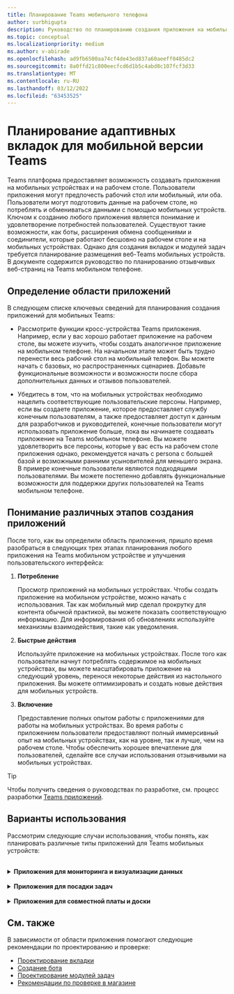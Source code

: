 ```yaml
---
title: Планирование Teams мобильного телефона
author: surbhigupta
description: Руководство по планированию создания приложения на мобильном Teams
ms.topic: conceptual
ms.localizationpriority: medium
ms.author: v-abirade
ms.openlocfilehash: ad9fb6500aa74cf4de43ed837a60aeeff0485dc2
ms.sourcegitcommit: 8a0ffd21c800eecfcd6d1b5c4abd8c107fcf3d33
ms.translationtype: MT
ms.contentlocale: ru-RU
ms.lasthandoff: 03/12/2022
ms.locfileid: "63453525"
---
```

# <a name="plan-responsive-tabs-for-teams-mobile"></a>Планирование адаптивных вкладок для мобильной версии Teams

 Teams платформа предоставляет возможность создавать приложения на мобильных устройствах и на рабочем столе. Пользователи приложения могут предпочесть рабочий стол или мобильный, или оба. Пользователи могут подготовить данные на рабочем столе, но потреблять и обмениваться данными с помощью мобильных устройств. Ключом к созданию любого приложения является понимание и удовлетворение потребностей пользователей. Существуют такие возможности, как боты, расширения обмена сообщениями и соединители, которые работают бесшовно на рабочем столе и на мобильных устройствах. Однако для создания вкладок и модулей задач требуется планирование размещения веб-Teams мобильных устройств. В документе содержится руководство по планированию отзывчивых веб-страниц на Teams мобильном телефоне.

## <a name="identify-apps-scope"></a>Определение области приложений

В следующем списке ключевых сведений для планирования создания приложений для мобильных Teams:

* Рассмотрите функции кросс-устройства Teams приложения. Например, если у вас хорошо работает приложение на рабочем столе, вы можете изучить, чтобы создать аналогичное приложение на мобильном телефоне. На начальном этапе может быть трудно перенести весь рабочий стол на мобильный телефон. Вы можете начать с базовых, но распространенных сценариев. Добавьте функциональные возможности и возможности после сбора дополнительных данных и отзывов пользователей.

* Убедитесь в том, что на мобильных устройствах необходимо нацелить соответствующие пользовательские персоны. Например, если вы создаете приложение, которое предоставляет службу конечным пользователям, а также предоставляет доступ к данным для разработчиков и руководителей, конечные пользователи могут использовать приложение больше, пока вы начинаете создавать приложение на Teams мобильном телефоне. Вы можете удовлетворить все персоны, которые у вас есть на рабочем столе приложения однако, рекомендуется начать с persona с большей базой и возможными ранними усыновителей для меньшего экрана. В примере конечные пользователи являются подходящими пользователями. Вы можете постепенно добавлять функциональные возможности для поддержки других пользователей на Teams мобильном телефоне.

## <a name="understand-different-stages-to-build-apps"></a>Понимание различных этапов создания приложений

После того, как вы определили область приложения, пришло время разобраться в следующих трех этапах планирования любого приложения на Teams мобильном устройстве и улучшения пользовательского интерфейса:

1. **Потребление**

   Просмотр приложений на мобильных устройствах. Чтобы создать приложение на мобильном устройстве, можно начать с использования. Так как мобильный мир сделал прокрутку для контента обычной практикой, вы можете показать соответствующую информацию. Для информирования об обновлениях используйте механизмы взаимодействия, такие как уведомления.

2. **Быстрые действия**

   Используйте приложение на мобильных устройствах. После того как пользователи начнут потреблять содержимое на мобильных устройствах, вы можете масштабировать приложение на следующий уровень, перенося некоторые действия из настольного приложения. Вы можете оптимизировать и создать новые действия для мобильных устройств.

3. **Включение**

   Предоставление полных опытом работы с приложениями для работы на мобильных устройствах. Во время работы с приложением пользователи предоставляют полный иммерсивный опыт на мобильных устройствах, как на уровне, так и лучше, чем на рабочем столе. Чтобы обеспечить хорошее впечатление для пользователей, сделайте все случаи использования отзывчивыми на мобильных устройствах.

> [!TIP]
> Чтобы получить сведения о руководствах по разработке, см. процесс разработки [Teams приложений](design-teams-app-process.md).

## <a name="use-cases"></a>Варианты использования

Рассмотрим следующие случаи использования, чтобы понять, как планировать различные типы приложений для Teams мобильных устройств:

<br>

<details>

<summary><b>Приложения для мониторинга и визуализации данных</b></summary>

Вы можете понять, как планировать адаптивные вкладки для приложений для мониторинга и визуализации данных на Teams мобильной платформе.

Потребление:

На первом этапе можно реализовать самый простой элемент потребления для просмотра данных. Целью любого приложения в домене является демонстрация данных в виде визуализаций. В приложении можно показать недавно просмотримые визуализации на рабочем столе или список всех разрешенных диаграмм для пользователей. После создания панелей мониторинга на рабочем столе пользователи могут получать доступ к информации с помощью мобильного телефона. Вы можете показать подробное представление любой диаграммы, выбранной пользователем в качестве расширенного представления на вкладке или с помощью модулей задач.

Вы можете показать следующую информацию:

* Панели мониторинга и сводки
* Визуальные данные, карты и инфографика
* Диаграммы, графики и таблицы

![Потребление приложений для мониторинга и визуализации данных](../../assets/images/app-fundamentals/dashboarding-and-data-visualization-apps-consumption.png)

Быстрые действия:

На втором этапе пользователи могут работать с существующими диаграммами и визуальными изображениями из рабочего стола. Можно ввести следующие действия:

* Содержимое поиска
* Фильтрация данных
* Создание закладок

![Быстрые действия приложений для мониторинга и визуализации данных](../../assets/images/app-fundamentals/dashboarding-and-data-visualization-apps-quick-actions.png)

Включить:

На третьем этапе пользователи могут создавать такие контенты, как диаграммы и графики с нуля. Убедитесь, что в вашем приложении будут внедрены все возможности для мобильных устройств. Например, с помощью модулей задач можно получить доступ к определенным пунктам данных с подробным представлением.

Вы можете предоставить следующие доступы пользователям:

* Изменение названия и описания
* Вставка элементов данных для создания визуализаций
* Поделитесь визуализацией в канале или групповом чате

![Панель мониторинга и приложения для визуализации данных](../../assets/images/app-fundamentals/dashboarding-and-data-visualization-apps-enablement.png)

<br>

</details>

<br>

<details>

<summary><b>Приложения для посадки задач</b></summary>

Вы можете понять, как планировать адаптивные вкладки для приложений для посадки задач на Teams мобильной платформе.

Потребление:

На первом этапе приложение может показывать список задач пользователю в вертикальном стеке. Если существует несколько категорий задач, таких как **Предлагаемые****, Активные** и Закрытые, затем предоставляют фильтры для демонстрации сгрупповых задач или в качестве заглавных, чтобы увидеть сгруппные задачи.

![Потребление приложений для посадки задач](../../assets/images/app-fundamentals/taskboarding-apps-consumption.png)

Быстрые действия:

На втором этапе вы можете предоставить пользователям следующий доступ к приложениям:

* Создание задач или элементов с обязательными полями для снижения познавательной нагрузки пользователей
* Изменение типа или представления доски
* Просмотр задач путем расширения представления
* Использование модулей задач для просмотра подробных представлений
* Перемещение задач в разные категории
* Совместное выполнение соответствующих задач в чатах и каналах с помощью электронной почты и канала действий

![Быстрые действия приложений для посадки задач](../../assets/images/app-fundamentals/taskboarding-apps-quick-actions.png)

Включить:

На третьем этапе вы можете включить опыт пользователей в следующих действиях:

* Добавление новых проектов и советов
* Добавление и изменение различных категорий, таких как **Предлагаемые**, **Активные** и **Закрытые**
* Настройка задач для комментариев, вложений и других сложных функций

![Включить приложения-интернаты задач](../../assets/images/app-fundamentals/taskboarding-apps-enablement.png)
<br>

</details>

<br>

<details>

<summary><b>Приложения для совместной платы и доски</b></summary>

Вы можете понять, как планировать адаптивные вкладки для совместной работы и добела приложений на Teams платформе.

Потребление:

На первом этапе можно рассмотреть возможность демонстрации контента и ресурсов в приложении.  Вы можете показать следующие функции:

* Комментарии или отзывы
* Увеличение или выход
* Текущий этап или ход ожидаемого документа

![Coauthoring and whiteboarding apps consumption](../../assets/images/app-fundamentals/coauthoring-and-whiteboarding-apps-consumption.png)

Быстрые действия:

На втором этапе можно ввести следующие действия:

* Создание новой доски для совместной работы или новых документов для подписания
* Делитесь советами внутри страны, а также с гостями
* Настройка разрешений администратора

> [!TIP]
> Вы предоставляете действия, которые можно легко показать на маленьких экранах.

![Быстрые действия по совместному устройству и отбеливке приложений](../../assets/images/app-fundamentals/coauthoring-and-whiteboarding-apps-quick-actions.png)

Включить:

На третьем этапе предокавите пользователям полный доступ к данным. Вы можете включить опыт пользователей в следующих действиях:

* Добавление текста, фигур и быстрых заметок
* Навигация по контенту
* Добавление слоев и фильтров
* Удаление, отмена и повторное удаление операций
* Доступ к камере и микрофону с помощью API JS SDK. Дополнительные сведения о возможностях устройств см. в [обзоре возможностей устройств](../device-capabilities/device-capabilities-overview.md).

![Включить приложения для совместной и доски](../../assets/images/app-fundamentals/coauthoring-and-whiteboarding-apps-enablement.png)

<br>

</details>

## <a name="see-also"></a>См. также

В зависимости от области приложения помогают следующие рекомендации по проектированию и проверке:

* [Проектирование вкладки](../../tabs/design/tabs.md)
* [Создание бота](../../bots/design/bots.md)
* [Проектирование модулей задач](../..//task-modules-and-cards/task-modules/design-teams-task-modules.md)
* [Рекомендации по проверке в магазине](../deploy-and-publish/appsource/prepare/teams-store-validation-guidelines.md)
